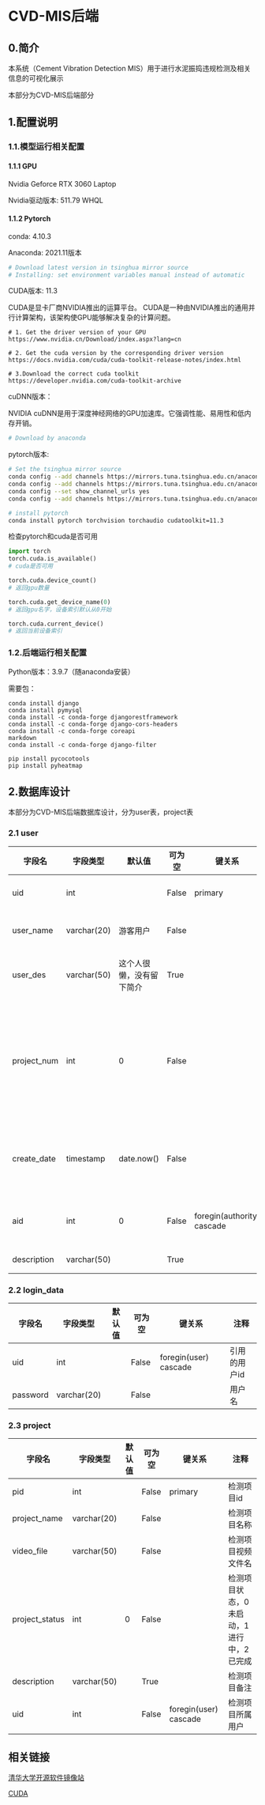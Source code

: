 # CVD-MIS后端

## 0.简介

本系统（Cement Vibration Detection MIS）用于进行水泥振捣违规检测及相关信息的可视化展示

本部分为CVD-MIS后端部分

## 1.配置说明

### 1.1.模型运行相关配置

#### 1.1.1 GPU

Nvidia Geforce RTX 3060 Laptop

Nvidia驱动版本: 511.79 WHQL



#### 1.1.2 Pytorch

conda: 4.10.3

Anaconda: 2021.11版本

```bash
# Download latest version in tsinghua mirror source
# Installing: set environment variables manual instead of automatic
```



CUDA版本: 11.3

CUDA是显卡厂商NVIDIA推出的运算平台。 CUDA是一种由NVIDIA推出的通用并行计算架构，该架构使GPU能够解决复杂的计算问题。

```
# 1. Get the driver version of your GPU
https://www.nvidia.cn/Download/index.aspx?lang=cn

# 2. Get the cuda version by the corresponding driver version
https://docs.nvidia.com/cuda/cuda-toolkit-release-notes/index.html

# 3.Download the correct cuda toolkit
https://developer.nvidia.com/cuda-toolkit-archive
```



cuDNN版本：

NVIDIA cuDNN是用于深度神经网络的GPU加速库。它强调性能、易用性和低内存开销。

```bash
# Download by anaconda

```



pytorch版本:

```bash
# Set the tsinghua mirror source
conda config --add channels https://mirrors.tuna.tsinghua.edu.cn/anaconda/pkgs/free/
conda config --add channels https://mirrors.tuna.tsinghua.edu.cn/anaconda/pkgs/main/
conda config --set show_channel_urls yes
conda config --add channels https://mirrors.tuna.tsinghua.edu.cn/anaconda/cloud//pytorch/

# install pytorch
conda install pytorch torchvision torchaudio cudatoolkit=11.3
```

检查pytorch和cuda是否可用

```python
import torch
torch.cuda.is_available()
# cuda是否可用

torch.cuda.device_count()
# 返回gpu数量

torch.cuda.get_device_name(0)
# 返回gpu名字，设备索引默认从0开始

torch.cuda.current_device()
# 返回当前设备索引
```

### 1.2.后端运行相关配置

Python版本：3.9.7（随anaconda安装）

需要包：
```
conda install django
conda install pymysql
conda install -c conda-forge djangorestframework
conda install -c conda-forge django-cors-headers
conda install -c conda-forge coreapi
markdown
conda install -c conda-forge django-filter

pip install pycocotools
pip install pyheatmap
```



## 2.数据库设计

本部分为CVD-MIS后端数据库设计，分为user表，project表



### 2.1 user

| 字段名      | 字段类型    | 默认值                   | 可为空 | 键关系                     | 注释                 |
| ----------- | ----------- | ------------------------ | ------ | -------------------------- | -------------------- |
| uid         | int         |                          | False  | primary                    | 用户id               |
| user_name   | varchar(20) | 游客用户                 | False  |                            | 用户名               |
| user_des    | varchar(50) | 这个人很懒，没有留下简介 | True   |                            | 用户简介             |
| project_num | int         | 0                        | False  |                            | 用户拥有的检测项目数 |
| create_date | timestamp   | date.now()               | False  |                            | 用户注册时间         |
| aid         | int         | 0                        | False  | foregin(authority) cascade | 用户权限             |
| description | varchar(50) |                          | True   |                            | 备注                 |



### 2.2 login_data

| 字段名   | 字段类型    | 默认值 | 可为空 | 键关系                | 注释         |
| -------- | ----------- | ------ | ------ | --------------------- | ------------ |
| uid      | int         |        | False  | foregin(user) cascade | 引用的用户id |
| password | varchar(20) |        | False  |                       | 用户名       |



### 2.3 project

| 字段名         | 字段类型    | 默认值 | 可为空 | 键关系                | 注释                                    |
| -------------- | ----------- | ------ | ------ | --------------------- | --------------------------------------- |
| pid            | int         |        | False  | primary               | 检测项目id                              |
| project_name   | varchar(20) |        | False  |                       | 检测项目名称                            |
| video_file     | varchar(50) |        | False  |                       | 检测项目视频文件名                      |
| project_status | int         | 0      | False  |                       | 检测项目状态，0未启动，1进行中，2已完成 |
| description    | varchar(50) |        | True   |                       | 检测项目备注                            |
| uid            | int         |        | False  | foregin(user) cascade | 检测项目所属用户                        |





## 相关链接

[清华大学开源软件镜像站](https://mirrors.tuna.tsinghua.edu.cn/)

[CUDA](https://developer.nvidia.com/cuda-toolkit-archive)